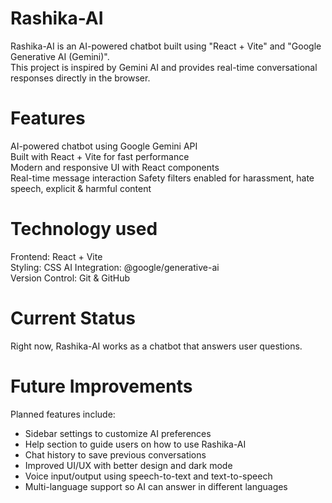 # Rashika-AI  

Rashika-AI is an AI-powered chatbot built using "React + Vite" and "Google Generative AI (Gemini)".  
This project is inspired by Gemini AI and provides real-time conversational responses directly in the browser.  


# Features  
AI-powered chatbot using Google Gemini API  
Built with React + Vite for fast performance  
Modern and responsive UI with React components  
Real-time message interaction
Safety filters enabled for harassment, hate speech, explicit & harmful content  



# Technology used

Frontend: React + Vite  
Styling: CSS 
AI Integration: @google/generative-ai  
Version Control: Git & GitHub  

# Current Status
Right now, Rashika-AI works as a chatbot that answers user questions.

# Future Improvements
Planned features include:
- Sidebar settings to customize AI preferences  
- Help section to guide users on how to use Rashika-AI  
- Chat history to save previous conversations  
- Improved UI/UX with better design and dark mode  
- Voice input/output using speech-to-text and text-to-speech  
- Multi-language support so AI can answer in different languages  

  
